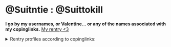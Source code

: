 # @Suitntie : @Suittokill
**I go by my usernames, or Valentine... or any of the names associated with my copinglinks.**
[My rentry <3](https://rentry.co/suitntie)
<details>
<summary>Rentry profiles according to copinglinks:</summary>
  
[Adrien Woods](https://rentry.co/directorwoods) and his variants; [Polyblank](https://rentry.co/darlingtonstation); [The Editor](https://rentry.co/128PleasanceAvenue)

</details>
